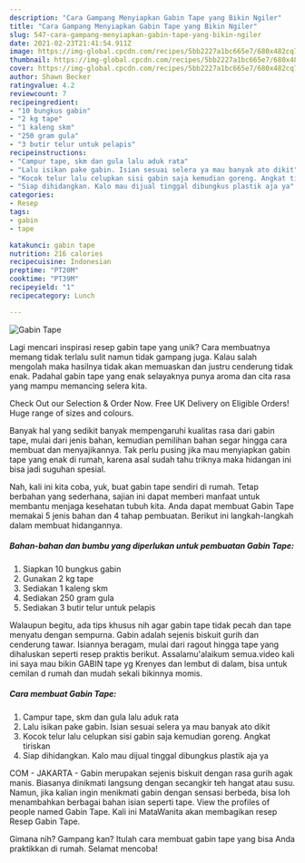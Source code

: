 ```yaml
---
description: "Cara Gampang Menyiapkan Gabin Tape yang Bikin Ngiler"
title: "Cara Gampang Menyiapkan Gabin Tape yang Bikin Ngiler"
slug: 547-cara-gampang-menyiapkan-gabin-tape-yang-bikin-ngiler
date: 2021-02-23T21:41:54.911Z
image: https://img-global.cpcdn.com/recipes/5bb2227a1bc665e7/680x482cq70/gabin-tape-foto-resep-utama.jpg
thumbnail: https://img-global.cpcdn.com/recipes/5bb2227a1bc665e7/680x482cq70/gabin-tape-foto-resep-utama.jpg
cover: https://img-global.cpcdn.com/recipes/5bb2227a1bc665e7/680x482cq70/gabin-tape-foto-resep-utama.jpg
author: Shawn Becker
ratingvalue: 4.2
reviewcount: 7
recipeingredient:
- "10 bungkus gabin"
- "2 kg tape"
- "1 kaleng skm"
- "250 gram gula"
- "3 butir telur untuk pelapis"
recipeinstructions:
- "Campur tape, skm dan gula lalu aduk rata"
- "Lalu isikan pake gabin. Isian sesuai selera ya mau banyak ato dikit"
- "Kocok telur lalu celupkan sisi gabin saja kemudian goreng. Angkat tiriskan"
- "Siap dihidangkan. Kalo mau dijual tinggal dibungkus plastik aja ya"
categories:
- Resep
tags:
- gabin
- tape

katakunci: gabin tape 
nutrition: 216 calories
recipecuisine: Indonesian
preptime: "PT20M"
cooktime: "PT39M"
recipeyield: "1"
recipecategory: Lunch

---
```



![Gabin Tape](https://img-global.cpcdn.com/recipes/5bb2227a1bc665e7/680x482cq70/gabin-tape-foto-resep-utama.jpg)

Lagi mencari inspirasi resep gabin tape yang unik? Cara membuatnya memang tidak terlalu sulit namun tidak gampang juga. Kalau salah mengolah maka hasilnya tidak akan memuaskan dan justru cenderung tidak enak. Padahal gabin tape yang enak selayaknya punya aroma dan cita rasa yang mampu memancing selera kita.

Check Out our Selection &amp; Order Now. Free UK Delivery on Eligible Orders! Huge range of sizes and colours.

Banyak hal yang sedikit banyak mempengaruhi kualitas rasa dari gabin tape, mulai dari jenis bahan, kemudian pemilihan bahan segar hingga cara membuat dan menyajikannya. Tak perlu pusing jika mau menyiapkan gabin tape yang enak di rumah, karena asal sudah tahu triknya maka hidangan ini bisa jadi suguhan spesial.


Nah, kali ini kita coba, yuk, buat gabin tape sendiri di rumah. Tetap berbahan yang sederhana, sajian ini dapat memberi manfaat untuk membantu menjaga kesehatan tubuh kita. Anda dapat membuat Gabin Tape memakai 5 jenis bahan dan 4 tahap pembuatan. Berikut ini langkah-langkah dalam membuat hidangannya.

<!--inarticleads1-->

##### Bahan-bahan dan bumbu yang diperlukan untuk pembuatan Gabin Tape:

1. Siapkan 10 bungkus gabin
1. Gunakan 2 kg tape
1. Sediakan 1 kaleng skm
1. Sediakan 250 gram gula
1. Sediakan 3 butir telur untuk pelapis


Walaupun begitu, ada tips khusus nih agar gabin tape tidak pecah dan tape menyatu dengan sempurna. Gabin adalah sejenis biskuit gurih dan cenderung tawar. Isiannya beragam, mulai dari ragout hingga tape yang dihaluskan seperti resep praktis berikut. Assalamu&#39;alaikum semua.video kali ini saya mau bikin GABIN tape yg Krenyes dan lembut di dalam, bisa untuk cemilan d rumah dan mudah sekali bikinnya momis. 

<!--inarticleads2-->

##### Cara membuat Gabin Tape:

1. Campur tape, skm dan gula lalu aduk rata
1. Lalu isikan pake gabin. Isian sesuai selera ya mau banyak ato dikit
1. Kocok telur lalu celupkan sisi gabin saja kemudian goreng. Angkat tiriskan
1. Siap dihidangkan. Kalo mau dijual tinggal dibungkus plastik aja ya


COM - JAKARTA - Gabin merupakan sejenis biskuit dengan rasa gurih agak manis. Biasanya dinikmati langsung dengan secangkir teh hangat atau susu. Namun, jika kalian ingin menikmati gabin dengan sensasi berbeda, bisa loh menambahkan berbagai bahan isian seperti tape. View the profiles of people named Gabin Tape. Kali ini MataWanita akan membagikan resep Resep Gabin Tape. 

Gimana nih? Gampang kan? Itulah cara membuat gabin tape yang bisa Anda praktikkan di rumah. Selamat mencoba!
